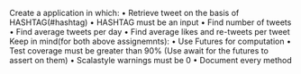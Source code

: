 Create a application in which:
• Retrieve tweet on the basis of HASHTAG(#hashtag)
• HASHTAG must be an input
• Find number of tweets
• Find average tweets per day
• Find average likes and re-tweets per tweet
Keep in mind(for both above assignemnts):
• Use Futures for computation
• Test coverage must be greater than 90% (Use await for the futures to assert on
them)
• Scalastyle warnings must be 0
• Document every method
